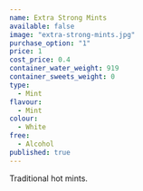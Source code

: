 ```yaml
---
name: Extra Strong Mints
available: false
image: "extra-strong-mints.jpg"
purchase_option: "1"
price: 1
cost_price: 0.4
container_water_weight: 919
container_sweets_weight: 0
type: 
  - Mint
flavour: 
  - Mint
colour: 
  - White
free: 
  - Alcohol
published: true
---
```

Traditional hot mints.